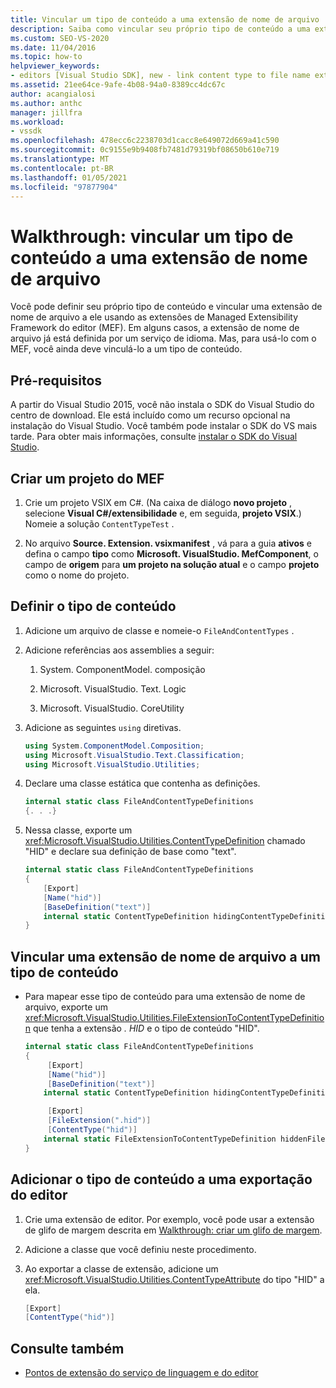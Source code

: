 ```yaml
---
title: Vincular um tipo de conteúdo a uma extensão de nome de arquivo
description: Saiba como vincular seu próprio tipo de conteúdo a uma extensão de nome de arquivo usando as extensões de Managed Extensibility Framework do editor neste tutorial.
ms.custom: SEO-VS-2020
ms.date: 11/04/2016
ms.topic: how-to
helpviewer_keywords:
- editors [Visual Studio SDK], new - link content type to file name extension
ms.assetid: 21ee64ce-9afe-4b08-94a0-8389cc4dc67c
author: acangialosi
ms.author: anthc
manager: jillfra
ms.workload:
- vssdk
ms.openlocfilehash: 478ecc6c2238703d1cacc8e649072d669a41c590
ms.sourcegitcommit: 0c9155e9b9408fb7481d79319bf08650b610e719
ms.translationtype: MT
ms.contentlocale: pt-BR
ms.lasthandoff: 01/05/2021
ms.locfileid: "97877904"
---
```

# <a name="walkthrough-link-a-content-type-to-a-file-name-extension"></a>Walkthrough: vincular um tipo de conteúdo a uma extensão de nome de arquivo
Você pode definir seu próprio tipo de conteúdo e vincular uma extensão de nome de arquivo a ele usando as extensões de Managed Extensibility Framework do editor (MEF). Em alguns casos, a extensão de nome de arquivo já está definida por um serviço de idioma. Mas, para usá-lo com o MEF, você ainda deve vinculá-lo a um tipo de conteúdo.

## <a name="prerequisites"></a>Pré-requisitos
 A partir do Visual Studio 2015, você não instala o SDK do Visual Studio do centro de download. Ele está incluído como um recurso opcional na instalação do Visual Studio. Você também pode instalar o SDK do VS mais tarde. Para obter mais informações, consulte [instalar o SDK do Visual Studio](../extensibility/installing-the-visual-studio-sdk.md).

## <a name="create-a-mef-project"></a>Criar um projeto do MEF

1. Crie um projeto VSIX em C#. (Na caixa de diálogo **novo projeto** , selecione **Visual C#/extensibilidade** e, em seguida, **projeto VSIX**.) Nomeie a solução `ContentTypeTest` .

2. No arquivo **Source. Extension. vsixmanifest** , vá para a guia **ativos** e defina o campo **tipo** como **Microsoft. VisualStudio. MefComponent**, o campo de **origem** para **um projeto na solução atual** e o campo **projeto** como o nome do projeto.

## <a name="define-the-content-type"></a>Definir o tipo de conteúdo

1. Adicione um arquivo de classe e nomeie-o `FileAndContentTypes` .

2. Adicione referências aos assemblies a seguir:

    1. System. ComponentModel. composição

    2. Microsoft. VisualStudio. Text. Logic

    3. Microsoft. VisualStudio. CoreUtility

3. Adicione as seguintes `using` diretivas.

    ```csharp
    using System.ComponentModel.Composition;
    using Microsoft.VisualStudio.Text.Classification;
    using Microsoft.VisualStudio.Utilities;

    ```

4. Declare uma classe estática que contenha as definições.

    ```csharp
    internal static class FileAndContentTypeDefinitions
    {. . .}
    ```

5. Nessa classe, exporte um <xref:Microsoft.VisualStudio.Utilities.ContentTypeDefinition> chamado "HID" e declare sua definição de base como "text".

    ```csharp
    internal static class FileAndContentTypeDefinitions
    {
        [Export]
        [Name("hid")]
        [BaseDefinition("text")]
        internal static ContentTypeDefinition hidingContentTypeDefinition;
    }
    ```

## <a name="link-a-file-name-extension-to-a-content-type"></a>Vincular uma extensão de nome de arquivo a um tipo de conteúdo

- Para mapear esse tipo de conteúdo para uma extensão de nome de arquivo, exporte um <xref:Microsoft.VisualStudio.Utilities.FileExtensionToContentTypeDefinition> que tenha a extensão *. HID* e o tipo de conteúdo "HID".

    ```csharp
    internal static class FileAndContentTypeDefinitions
    {
         [Export]
         [Name("hid")]
         [BaseDefinition("text")]
        internal static ContentTypeDefinition hidingContentTypeDefinition;

         [Export]
         [FileExtension(".hid")]
         [ContentType("hid")]
        internal static FileExtensionToContentTypeDefinition hiddenFileExtensionDefinition;
    }
    ```

## <a name="add-the-content-type-to-an-editor-export"></a>Adicionar o tipo de conteúdo a uma exportação do editor

1. Crie uma extensão de editor. Por exemplo, você pode usar a extensão de glifo de margem descrita em [Walkthrough: criar um glifo de margem](../extensibility/walkthrough-creating-a-margin-glyph.md).

2. Adicione a classe que você definiu neste procedimento.

3. Ao exportar a classe de extensão, adicione um <xref:Microsoft.VisualStudio.Utilities.ContentTypeAttribute> do tipo "HID" a ela.

    ```csharp
    [Export]
    [ContentType("hid")]
    ```

## <a name="see-also"></a>Consulte também
- [Pontos de extensão do serviço de linguagem e do editor](../extensibility/language-service-and-editor-extension-points.md)
